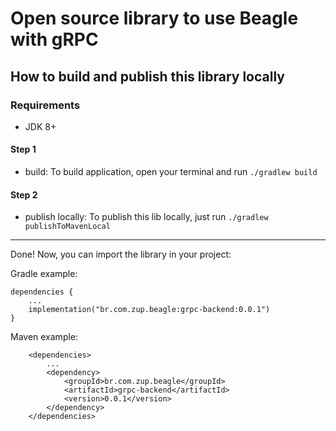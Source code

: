 # Open source library to use Beagle with gRPC

## How to build and publish this library locally

### Requirements 

- JDK 8+

#### Step 1

- build: To build application, open your terminal and run ```./gradlew build```

#### Step 2

- publish locally: To publish this lib locally, just run ```./gradlew publishToMavenLocal```

---

Done! Now, you can import the library in your project:

Gradle example:

```
dependencies { 
    ...
    implementation("br.com.zup.beagle:grpc-backend:0.0.1")
}
```

Maven example:

```
    <dependencies>
        ...
        <dependency>
            <groupId>br.com.zup.beagle</groupId>
            <artifactId>grpc-backend</artifactId>
            <version>0.0.1</version>
        </dependency>
    </dependencies>
```